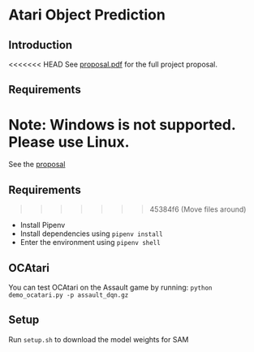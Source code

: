 # Atari Object Prediction

## Introduction

<<<<<<< HEAD
See [proposal.pdf](proposal.pdf) for the full project proposal.

## Requirements

**Note:** Windows is not supported. Please use Linux.
=======
See the [proposal](proposal.pdf)

## Requirements
>>>>>>> 45384f6 (Move files around)

- Install Pipenv
- Install dependencies using `pipenv install`
- Enter the environment using `pipenv shell`

## OCAtari

You can test OCAtari on the Assault game by running:
`python demo_ocatari.py -p assault_dqn.gz`

## Setup

Run `setup.sh` to download the model weights for SAM
